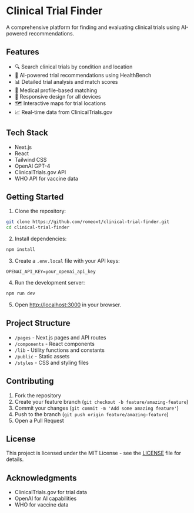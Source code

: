 # Clinical Trial Finder

A comprehensive platform for finding and evaluating clinical trials using AI-powered recommendations.

## Features

- 🔍 Search clinical trials by condition and location
- 🤖 AI-powered trial recommendations using HealthBench
- 📊 Detailed trial analysis and match scores
- 🏥 Medical profile-based matching
- 📱 Responsive design for all devices
- 🗺️ Interactive maps for trial locations
- 📈 Real-time data from ClinicalTrials.gov

## Tech Stack

- Next.js
- React
- Tailwind CSS
- OpenAI GPT-4
- ClinicalTrials.gov API
- WHO API for vaccine data

## Getting Started

1. Clone the repository:
```bash
git clone https://github.com/romeoxt/clinical-trial-finder.git
cd clinical-trial-finder
```

2. Install dependencies:
```bash
npm install
```

3. Create a `.env.local` file with your API keys:
```
OPENAI_API_KEY=your_openai_api_key
```

4. Run the development server:
```bash
npm run dev
```

5. Open [http://localhost:3000](http://localhost:3000) in your browser.

## Project Structure

- `/pages` - Next.js pages and API routes
- `/components` - React components
- `/lib` - Utility functions and constants
- `/public` - Static assets
- `/styles` - CSS and styling files

## Contributing

1. Fork the repository
2. Create your feature branch (`git checkout -b feature/amazing-feature`)
3. Commit your changes (`git commit -m 'Add some amazing feature'`)
4. Push to the branch (`git push origin feature/amazing-feature`)
5. Open a Pull Request

## License

This project is licensed under the MIT License - see the [LICENSE](LICENSE) file for details.

## Acknowledgments

- ClinicalTrials.gov for trial data
- OpenAI for AI capabilities
- WHO for vaccine data
